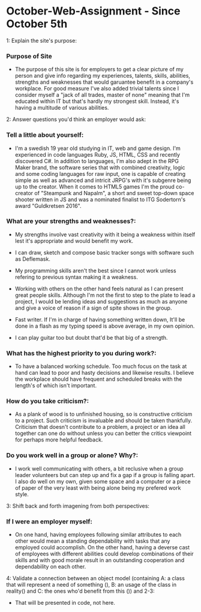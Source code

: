 # October-Web-Assignment - Since October 5th

1: Explain the site's purpose:
### Purpose of Site
- The purpose of this site is for employers to get a clear picture of my person and give info regarding my experiences, talents, skills, abilities, strengths and weaknesses that would garuantee benefit in a company's workplace. For good measure I've also added trivial talents since I consider myself a "jack of all trades, master of none" meaning that I'm educated within IT but that's hardly my strongest skill. Instead, it's having a multitude of various abilities.

2: Answer questions you'd think an employer would ask:
### Tell a little about yourself:
- I'm a swedish 19 year old studying in IT, web and game design. I'm experienced in code languages Ruby, JS, HTML, CSS and recently discovered C#. In addition to languages, I'm also adept in the RPG Maker brand, the software series that with combined creativity, logic and some coding languages for raw input, one is capable of creating simple as well as advanced and intricit JRPG's with it's subgenre being up to the creator. When it comes to HTML5 games I'm the proud co-creator of "Steampunk and Napalm", a short and sweet top-down space shooter written in JS and was a nominated finalist to ITG Sodertorn's award "Guldkretsen 2016".

### What are your strengths and weaknesses?:
- My strengths involve vast creativity with it being a weakness within itself lest it's appropriate and would benefit my work.

- I can draw, sketch and compose basic tracker songs with software such as Deflemask. 

- My programming skills aren't the best since I cannot work unless refering to previous syntax making it a weakness. 

- Working with others on the other hand feels natural as I can present great people skills. Although I'm not the first to step to the plate to lead a project, I would be lending ideas and suggestions as much as anyone and give a voice of reason if a sign of spite shows in the group.

- Fast writer. If I'm in charge of having something written down, It'll be done in a flash as my typing speed is above average, in my own opinion. 

- I can play guitar too but doubt that'd be that big of a strength.

### What has the highest priority to you during work?:
- To have a balanced working schedule. Too much focus on the task at hand can lead to poor and hasty decisions and likewise results. I believe the workplace should have frequent and scheduled breaks with the length's of which isn't important.

### How do you take criticism?:
- As a plank of wood is to unfinished housing, so is constructive criticism to a project. Such criticism is invaluable and should be taken thankfully. Criticism that doesn't contribute to a problem, a project or an idea all together can one do without unless you can better the critics viewpoint for perhaps more helpful feedback.

### Do you work well in a group or alone? Why?:
- I work well communicating with others, a bit reclusive when a group leader volunteers but can step up and fix a gap if a group is falling apart. I also do well on my own, given some space and a computer or a piece of paper of the very least with being alone being my prefered work style.

3: Shift back and forth imagening from both perspectives:
### If I were an employer myself:
- On one hand, having employees following similar attributes to each other would mean a standing dependability with tasks that any employed could accomplish. On the other hand, having a deverse cast of employees with different abilities could develop combinations of their skills and with good morale result in an outstanding cooperation and dependability on each other.

4: Validate a connection between an object model (containing A: a class that will represent a need of something (), B: an usage of the class in reality() and C: the ones who'd benefit from this ()) and 2-3:
- That will be presented in code, not here.

